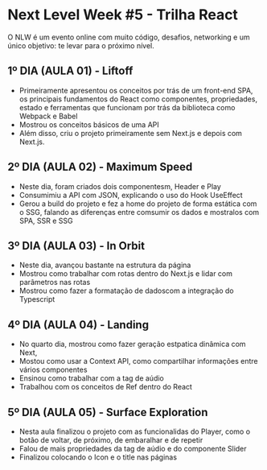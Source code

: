 # Next Level Week #5 - Trilha React
O NLW é um evento online com muito código, desafios, networking e um único objetivo: te levar para o próximo nível.

## 1º DIA (AULA 01) - Liftoff
- Primeiramente apresentou os conceitos por trás de um front-end SPA, os principais fundamentos do React como componentes, propriedades, estado e ferramentas que funcionam por trás da biblioteca como Webpack e Babel
- Mostrou os conceitos básicos de uma API
- Além disso, criu o projeto primeiramente sem Next.js e depois com Next.js.

## 2º DIA (AULA 02) - Maximum Speed
- Neste dia, foram criados dois componentesm, Header e Play
- Consumimiu a API com JSON, explicando o uso do Hook UseEffect
- Gerou a build do projeto e fez a home do projeto de forma estática com o SSG, falando as diferenças entre comsumir os dados e mostralos com SPA, SSR e SSG

## 3º DIA (AULA 03) - In Orbit
- Neste dia, avançou bastante na estrutura da página
- Mostrou como trabalhar com rotas dentro do Next.js e lidar com parâmetros nas rotas
- Mostrou como fazer a formatação de dadoscom a integração do Typescript

## 4º DIA (AULA 04) - Landing
- No quarto dia, mostrou como fazer geração estpatica dinâmica com Next,
- Mostou como usar a Context API, como compartilhar informações entre vários componentes
- Ensinou como trabalhar com a tag de aúdio
- Trabalhou com os conceitos de Ref dentro do React

## 5º DIA (AULA 05) - Surface Exploration
- Nesta aula finalizou o projeto com as funcionalidas do Player, como o botão de voltar, de próximo, de embaralhar e de repetir
- Falou de mais propriedades da tag de aúdio e do componente Slider
- Finalizou colocando o Icon e o title nas páginas
